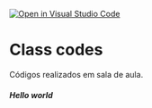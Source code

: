 [![Open in Visual Studio Code](https://classroom.github.com/assets/open-in-vscode-f059dc9a6f8d3a56e377f745f24479a46679e63a5d9fe6f495e02850cd0d8118.svg)](https://classroom.github.com/online_ide?assignment_repo_id=5445736&assignment_repo_type=AssignmentRepo)
# Class codes

Códigos realizados em sala de aula.



<h5> Hello world <h5>   